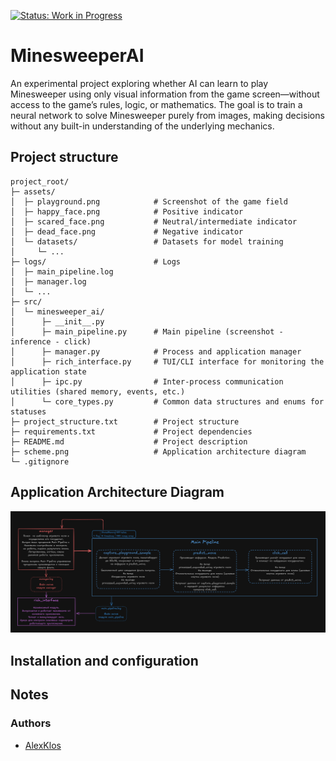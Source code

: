 [![Status: Work in Progress](https://img.shields.io/badge/status-work%20in%20progress-orange)]()

# MinesweeperAI

An experimental project exploring whether AI can learn to play Minesweeper using only visual information from the game screen—without access to the game’s rules, logic, or mathematics. The goal is to train a neural network to solve Minesweeper purely from images, making decisions without any built-in understanding of the underlying mechanics.

## Project structure

```
project_root/
├─ assets/
│  ├─ playground.png            # Screenshot of the game field
│  ├─ happy_face.png            # Positive indicator
│  ├─ scared_face.png           # Neutral/intermediate indicator
│  ├─ dead_face.png             # Negative indicator
│  └─ datasets/                 # Datasets for model training
│     └─ ...
├─ logs/                        # Logs
│  ├─ main_pipeline.log
│  ├─ manager.log
│  └─ ...
├─ src/
│  └─ minesweeper_ai/
│      ├─ __init__.py
│      ├─ main_pipeline.py      # Main pipeline (screenshot - inference - click)
│      ├─ manager.py            # Process and application manager
│      ├─ rich_interface.py     # TUI/CLI interface for monitoring the application state
│      ├─ ipc.py                # Inter-process communication utilities (shared memory, events, etc.)
│      └─ core_types.py         # Common data structures and enums for statuses
├─ project_structure.txt        # Project structure
├─ requirements.txt             # Project dependencies
├─ README.md                    # Project description
├─ scheme.png                   # Application architecture diagram
└─ .gitignore
```

## Application Architecture Diagram

![Architecture](scheme.png)

## Installation and configuration



## Notes
### Authors

- [AlexKlos](https://github.com/AlexKlos)
